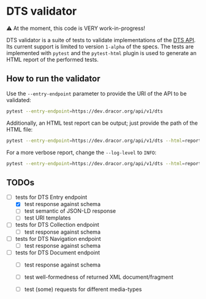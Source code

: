 # DTS validator

⚠️ At the moment, this code is VERY work-in-progress!

DTS validator is a suite of tests to validate implementations of the [DTS API](https://w3id.org/dts). Its current support is limited to version `1-alpha` of the specs. The tests are implemented with `pytest` and the `pytest-html` plugin is used to generate an HTML report of the performed tests. 

## How to run the validator

Use the `--entry-endpoint` parameter to provide the URI of the API to be validated:

```bash
pytest --entry-endpoint=https://dev.dracor.org/api/v1/dts
```

Additionally, an HTML test report can be output; just provide the path of the HTML file:

```bash
pytest --entry-endpoint=https://dev.dracor.org/api/v1/dts --html=report.html
```

For a more verbose report, change the `--log-level` to `INFO`:

```bash
pytest --entry-endpoint=https://dev.dracor.org/api/v1/dts --html=report.html --log-cli-level=info
```

## TODOs

- [ ] tests for DTS Entry endpoint
    - [x] test response against schema
    - [ ] test semantic of JSON-LD response
    - [ ] test URI templates 
- [ ] tests for DTS Collection endpoint
    - [ ] test response against schema
- [ ] tests for DTS Navigation endpoint
    - [ ] test response against schema
- [ ] tests for DTS Document endpoint
    - [ ] test response against schema
    - [ ] test well-formedness of returned XML document/fragment
    - [ ] test (some) requests for different media-types


